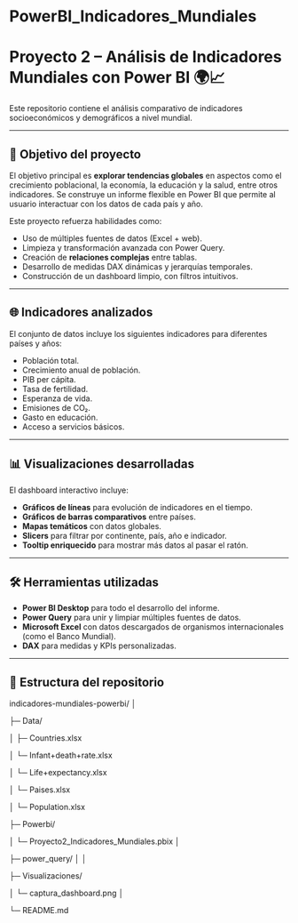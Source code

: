 # PowerBI_Indicadores_Mundiales
# Proyecto 2 – Análisis de Indicadores Mundiales con Power BI 🌍📈

Este repositorio contiene el análisis comparativo de indicadores socioeconómicos y demográficos a nivel mundial. 

---

## 📌 Objetivo del proyecto

El objetivo principal es **explorar tendencias globales** en aspectos como el crecimiento poblacional, la economía, la educación y la salud, entre otros indicadores. Se construye un informe flexible en Power BI que permite al usuario interactuar con los datos de cada país y año.

Este proyecto refuerza habilidades como:

- Uso de múltiples fuentes de datos (Excel + web).
- Limpieza y transformación avanzada con Power Query.
- Creación de **relaciones complejas** entre tablas.
- Desarrollo de medidas DAX dinámicas y jerarquías temporales.
- Construcción de un dashboard limpio, con filtros intuitivos.

---

## 🌐 Indicadores analizados

El conjunto de datos incluye los siguientes indicadores para diferentes países y años:

- Población total.
- Crecimiento anual de población.
- PIB per cápita.
- Tasa de fertilidad.
- Esperanza de vida.
- Emisiones de CO₂.
- Gasto en educación.
- Acceso a servicios básicos.

---

## 📊 Visualizaciones desarrolladas

El dashboard interactivo incluye:

- **Gráficos de líneas** para evolución de indicadores en el tiempo.
- **Gráficos de barras comparativos** entre países.
- **Mapas temáticos** con datos globales.
- **Slicers** para filtrar por continente, país, año e indicador.
- **Tooltip enriquecido** para mostrar más datos al pasar el ratón.


---

## 🛠️ Herramientas utilizadas

- **Power BI Desktop** para todo el desarrollo del informe.
- **Power Query** para unir y limpiar múltiples fuentes de datos.
- **Microsoft Excel** con datos descargados de organismos internacionales (como el Banco Mundial).
- **DAX** para medidas y KPIs personalizadas.

---

## 📁 Estructura del repositorio

indicadores-mundiales-powerbi/
│

├─ Data/

│ ├─ Countries.xlsx

│ └─ Infant+death+rate.xlsx

│ └─ Life+expectancy.xlsx

│ └─ Paises.xlsx

│ └─ Population.xlsx

├─ Powerbi/

│ └─ Proyecto2_Indicadores_Mundiales.pbix
│

├─ power_query/
│
│

├─ Visualizaciones/

│ └─ captura_dashboard.png
│

└─ README.md
